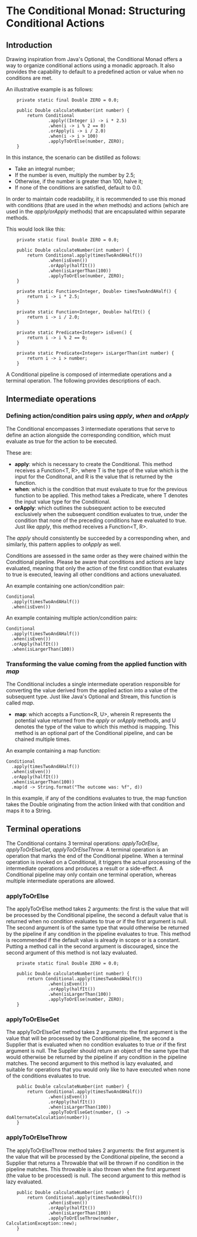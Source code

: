 # The Conditional Monad: Structuring Conditional Actions

## Introduction
Drawing inspiration from Java's Optional, the Conditional Monad offers a way to organize conditional actions using a monadic approach. It also provides the capability to default to a predefined action or value when no conditions are met.

An illustrative example is as follows:

```
    private static final Double ZERO = 0.0;

    public Double calculateNumber(int number) {
        return Conditional
                .apply((Integer i) -> i * 2.5)
                .when(i -> i % 2 == 0)
                .orApply(i -> i / 2.0)
                .when(i -> i > 100)
                .applyToOrElse(number, ZERO);
    }
```

In this instance, the scenario can be distilled as follows:

- Take an integral number;
- If the number is even, multiply the number by 2.5;
- Otherwise, if the number is greater than 100, halve it;
- If none of the conditions are satisfied, default to 0.0.

In order to maintain code readability, it is recommended to use this monad with conditions (that are used in the _when_ methods) and actions (which are used in the _apply/orApply_ methods) that are encapsulated within separate methods.

This would look like this:

```
    private static final Double ZERO = 0.0;

    public Double calculateNumber(int number) {
        return Conditional.apply(timesTwoAndAHalf())
                .when(isEven())
                .orApply(halfIt())
                .when(isLargerThan(100))
                .applyToOrElse(number, ZERO);
    }
    
    private static Function<Integer, Double> timesTwoAndAHalf() {
        return i -> i * 2.5;
    }

    private static Function<Integer, Double> halfIt() {
        return i -> i / 2.0;
    }

    private static Predicate<Integer> isEven() {
        return i -> i % 2 == 0;
    }

    private static Predicate<Integer> isLargerThan(int number) {
        return i -> i > number;
    }
```

A Conditional pipeline is composed of intermediate operations and a terminal operation. The following provides descriptions of each.

## Intermediate operations

### Defining action/condition pairs using _apply_, _when_ and _orApply_
The Conditional encompasses 3 intermediate operations that serve to define an action alongside the corresponding condition, which must evaluate as true for the action to be executed.

These are:
- **apply**: which is necessary to create the Conditional. This method receives a Function<T, R>, where T is the type of the value which is the input for the Conditonal, and R is the value that is returned by the function.
- **when**: which is the condition that must evaluate to true for the previous function to be applied. This method takes a Predicate<T>, where T denotes the input value type for the Conditional.
- **orApply**: which outlines the subsequent action to be executed exclusively when the subsequent condition evaluates to true, under the condition that none of the preceding conditions have evaluated to true. Just like _apply_, this method receives a Function<T, R>.

The _apply_ should consistently be succeeded by a corresponding when, and similarly, this pattern applies to _orApply_ as well.

Conditions are assessed in the same order as they were chained within the Conditional pipeline. Please be aware that conditions and actions are lazy evaluated, meaning that only the action of the first condition that evaluates to true is executed, leaving all other conditions and actions unevaluated.

An example containing one action/condition pair:

```
Conditional
  .apply(timesTwoAndAHalf())
  .when(isEven())
```

An example containing multiple action/condition pairs:

```
Conditional
  .apply(timesTwoAndAHalf())
  .when(isEven())
  .orApply(halfIt())
  .when(isLargerThan(100))
```

### Transforming the value coming from the applied function with _map_
The Conditional includes a single intermediate operation responsible for converting the value derived from the applied action into a value of the subsequent type. Just like Java's Optional and Stream, this function is called _map_.

- **map**: which accepts a Function<R, U>, wherein R represents the potential value returned from the _apply_ or _orApply_ methods, and U denotes the type of the value to which this method is mapping. This method is an optional part of the Conditional pipeline, and can be chained multiple times.

An example containing a map function:

```
Conditional
  .apply(timesTwoAndAHalf())
  .when(isEven())
  .orApply(halfIt())
  .when(isLargerThan(100))
  .map(d -> String.format("The outcome was: %f", d))
```

In this example, if any of the conditions evaluates to true, the map function takes the Double originating from the action linked with that condition and maps it to a String.

## Terminal operations
The Conditional contains 3 terminal operations: _applyToOrElse_, _applyToOrElseGet_, _applyToOrElseThrow_. A terminal operation is an operation that marks the end of the Conditional pipeline. When a terminal operation is invoked on a Conditional, it triggers the actual processing of the intermediate operations and produces a result or a side-effect. A Conditional pipeline may only contain one terminal operation, whereas multiple intermediate operations are allowed.

### applyToOrElse
The applyToOrElse method takes 2 arguments: the first is the value that will be processed by the Conditional pipeline, the second a default value that is returned when no condition evaluates to true _or_ if the first argument is null. The second argument is of the same type that would otherwise be returned by the pipeline if any condition in the pipeline evaluates to true. This method is recommended if the default value is already in scope or is a constant. Putting a method call in the second argument is discouraged, since the second argument of this method is not lazy evaluated.  

```
    private static final Double ZERO = 0.0;

    public Double calculateNumber(int number) {
        return Conditional.apply(timesTwoAndAHalf())
                .when(isEven())
                .orApply(halfIt())
                .when(isLargerThan(100))
                .applyToOrElse(number, ZERO);
    }
```

### applyToOrElseGet
The applyToOrElseGet method takes 2 arguments: the first argument is the value that will be processed by the Conditional pipeline, the second a Supplier that is evaluated when no condition evaluates to true _or_ if the first argument is null. The Supplier should return an object of the same type that would otherwise be returned by the pipeline if any condition in the pipeline matches. The second argument to this method is lazy evaluated, and suitable for operations that you would only like to have executed when none of the conditions evaluates to true.

```
    public Double calculateNumber(int number) {
        return Conditional.apply(timesTwoAndAHalf())
                .when(isEven())
                .orApply(halfIt())
                .when(isLargerThan(100))
                .applyToOrElseGet(number, () -> doAlternateCalculation(number));
    }
```

### applyToOrElseThrow
The applyToOrElseThrow method takes 2 arguments: the first argument is the value that will be processed by the Conditional pipeline, the second a Supplier that returns a Throwable that will be thrown if no condition in the pipeline matches. This throwable is also thrown when the first argument (the value to be processed) is null. The second argument to this method is lazy evaluated.

```
    public Double calculateNumber(int number) {
        return Conditional.apply(timesTwoAndAHalf())
                .when(isEven())
                .orApply(halfIt())
                .when(isLargerThan(100))
                .applyToOrElseThrow(number, CalculationException::new);
    }
```
